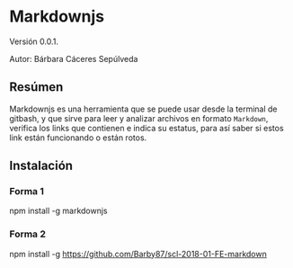 # Markdownjs

Versión 0.0.1.

Autor: Bárbara Cáceres Sepúlveda


## Resúmen

Markdownjs es una herramienta que se puede usar desde la terminal de gitbash, y que sirve para leer y analizar archivos en formato `Markdown`, verifica los links que contienen e indica su estatus, para así saber si estos link están funcionando o están rotos.


## Instalación

### Forma 1

npm install -g markdownjs

### Forma 2

npm install -g https://github.com/Barby87/scl-2018-01-FE-markdown



